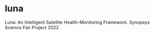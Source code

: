 # luna
Luna: An Intelligent Satellite Health-Monitoring Framework. Synopsys Science Fair Project 2022
